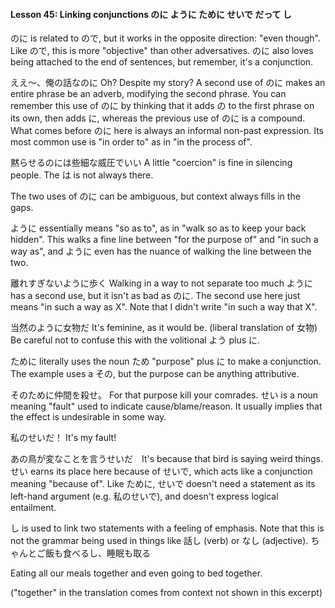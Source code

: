 
#### Lesson 45: Linking conjunctions のに ように ために せいで だって し


のに is related to ので, but it works in the opposite direction: "even though". Like ので, this is more "objective" than other adversatives. のに also loves being attached to the end of sentences, but remember, it's a conjunction.


ええ～、俺の話なのに Oh? Despite my story?
A second use of のに makes an entire phrase be an adverb, modifying the second phrase. You can remember this use of のに by thinking that it adds の to the first phrase on its own, then adds に, whereas the previous use of のに is a compound. What comes before のに here is always an informal non-past expression. Its most common use is "in order to" as in "in the process of".


黙らせるのには些細な威圧でいい A little "coercion" is fine in silencing people.
The は is not always there.


The two uses of のに can be ambiguous, but context always fills in the gaps.


ように essentially means "so as to", as in "walk so as to keep your back hidden". This walks a fine line between "for the purpose of" and "in such a way as", and ように even has the nuance of walking the line between the two.


離れすぎないように歩く Walking in a way to not separate too much
ように has a second use, but it isn't as bad as のに. The second use here just means "in such a way as X". Note that I didn't write "in such a way that X".


当然のように女物だ It's feminine, as it would be. (liberal translation of 女物)
Be careful not to confuse this with the volitional よう plus に.


ために literally uses the noun ため "purpose" plus に to make a conjunction. The example uses a その, but the purpose can be anything attributive.


そのために仲間を殺せ。 For that purpose kill your comrades.
せい is a noun meaning "fault" used to indicate cause/blame/reason. It usually implies that the effect is undesirable in some way.


私のせいだ！ It's my fault!  

あの鳥が変なことを言うせいだ　It's because that bird is saying weird things.
せい earns its place here because of せいで, which acts like a conjunction meaning "because of". Like ために, せいで doesn't need a statement as its left-hand argument (e.g. 私のせいで), and doesn't express logical entailment.


し is used to link two statements with a feeling of emphasis. Note that this is not the grammar being used in things like 話し (verb) or なし (adjective).
ちゃんとご飯も食べるし、睡眠も取る  

Eating all our meals together and even going to bed together.  

("together" in the translation comes from context not shown in this excerpt)




